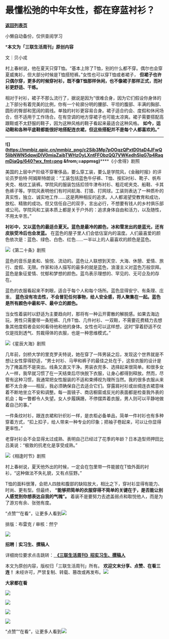 # 最懂松弛的中年女性，都在穿蓝衬衫？

[**返回列表页**](/gzh/三联生活周刊)

小懒自动备份，仅供查阅学习

  

***本文为「三联生活周刊」原创内容**

文｜贝小戎

村上春树说，他在夏天只穿T恤。“基本上除了T恤，别的什么都不穿。偶尔也会穿夏威夷衫，但大部分时候是T恤搭短裤。”女性也可以穿T恤或者裙子，
**但裙子也许只偶尔穿，更多的时候穿衬衫，既不像T恤那样休闲，也不像裙子那样正式，而衬衫更舒适、干练。**

相对于衬衫，裙子不那么流行了，据说是因为“很难合身，因为它们假设你身体的上下部分有着完美的比例，你有一个轮廓分明的腰部、平坦的腹部、丰满的胸部、圆形的臀部和宽阔的肩线。单独的衬衫更容易合身。裙子适合约会、度假和休闲场合，但不适用于工作场合。在有空调的地方穿裙子也可能太凉爽。裙子需要搭配高跟鞋或不太舒服的鞋子，因为这种风格的鞋子看起来最适合这种风格。
**如今，运动鞋和各种平底鞋都能很好地搭配连衣裙，但这些搭配并不是每个人都喜欢的。”**

 ** **
**![](https://mmbiz.qpic.cn/mmbiz_png/c2Sib3Mp7pOOqzQPxtD0taD4JFwQ5libNWN5dqwjDlV0miaZaibTWHzOyLXntFFObzQQ7VWKedhSlqG7p4RaqmDiaQg/640?wx_fmt=png
&from;=appmsg)******《小舍得》剧照

美国的上层中产阶级不穿奢侈品，要么穿工装，要么是学院风，《金融时报》的评论员罗伯特·阿姆斯特朗说：“工装包括蓝色牛仔裤、T恤、按扣衬衫、靴子、帆布夹克、格纹工装裤。学院风的服装包括扣领牛津布衬衫、粗花呢夹克、船鞋、卡其色裤子等。学院风表明他们有时间航海、打猎、打网球。工装则表达了一种质朴的真实性，独立、诚实地工作……这是两种相反的追求。人人都渴望受教育和成功，放松、精致的成功。但又信任自己的双手，言出必行，不想要有钱人的乡村俱乐部或公司。学院风和工装本质上都是关于户外的：追求身体自由和活力，以及随性，不用太辛苦。”

**衬衫中，又以蓝色的最适合夏天。蓝色是最冷的颜色，冰和雪发出的是蓝光，还有皮肤受冷后也会发蓝。**
在蓝色的屋子里人们会低估室内的温度。人们最喜爱的颜色依次是：蓝色、绿色、白色、红色……一半以上的人最喜欢的颜色是蓝色。

![](https://mmbiz.qpic.cn/mmbiz_png/c2Sib3Mp7pOOqzQPxtD0taD4JFwQ5libNWU6GspZ1KE6DrmhNDiaXe69I4eRUnlsk2f9VltlTgvTiaCAPQR92IL8JQ/640?wx_fmt=png&from;=appmsg)《第二十条》剧照

蓝色的音乐是柔和、愉悦、流动的。蓝色让人联想到天空、大海、休憩、爱情、旅行、度假、无限。作家和诗人描写的最多的就是蓝色，浪漫主义对蓝色万般崇拜。蓝色是象征爱情、忧郁和梦想的颜色。蓝鸟表示理想的、罕见的、无可企及的存在。

蓝色的衣服看起来不刺眼，适合于每个人和每个场所。蓝色显得安宁、有条理、庄重。
**蓝色没有攻击性，不会冒犯任何事物，给人安全感，将人聚集在一起。蓝色是所有颜色中最和平、最中立的颜色。**

当女性着装时以舒适为主要趋向时，那将有一种云开雾散的解脱感。如果去海边玩，男性只需要带一条短裤、几件T恤、几件衬衫、一双鞋，不需要花费精力去想象其他度假者会如何看待他和他的身体。女性也可以这样想，这时“穿着舒适不仅仅是找到透气、剪裁得体的衣服，也是一种思维模式。”

![](https://mmbiz.qpic.cn/mmbiz_png/c2Sib3Mp7pOOqzQPxtD0taD4JFwQ5libNWJzsroibpiccGmGPKpztuRop5vK8yTP7OpMEqJz17DbJcKbtBDoEAXXVw/640?wx_fmt=png&from;=appmsg)《星辰大海》剧照

几年前，剑桥大学的里克罗夫特说，她在穿了一阵男装之后，发现这个世界就是不想让女性穿得舒适，“男士衬衫、马甲和裤子的最佳之处在于，这些衣服的设计是为了掩盖而不是突出。线条又直又干净。男装衣兜多、选择起来很简单。和很多女人一样，我早就习惯了在一天结束后尽快脱下衣服，让身心都得到释放。然而，尽管有这种习惯，我通常把女性服装的不适和束缚视为理所当然。我的很多衣服从来都不太合身——相反，我必须确保自己去适合它们。穿露肩衬衫或丝绸连衣裙意味着不断地坐立不安和调整。每一面镜子、商店橱窗或反光的表面都是检查我外表的机会；每一瞥都令人失望。女人步履蹒跚，不停摆弄着衣服，男人则可以平静地做着自己的事。”

一件条纹衬衫，跟连衣裙和针织衫一样，是衣柜必备单品，简单一件衬衫也有多种穿着方式，“扣上扣子，给人带来一种专业的印象；把袖子卷起来，可以让你显得更率性。”

老穿衬衫会不会显得太过成熟、表明自己已经过了花季的年龄？日本造型师押田比吕美说：“极致的抗老化是享受成熟。”

![](https://mmbiz.qpic.cn/mmbiz_jpg/c2Sib3Mp7pOOqzQPxtD0taD4JFwQ5libNWXFa8kfIS0icG4y7h3RibDpKkYcv5hKka5MPAjdcpahCTdlGqSRjO5ayg/640?wx_fmt=jpeg&from;=appmsg)《相逢时节》剧照

村上春树说，夏天他外出的时候，一定会在包里带一件能披在T恤外面的衬衫，“这种做法不失礼貌，又有点狂野。”

T恤的面料很薄，会把人四肢和腹部的缺陷放大，相比之下，穿衬衫显得有能力、时尚、更有型。但最终，
**“能够把简单的衣服穿得不简单的关键在于，是否能让别人感觉到你想表达自我的气魄”。** 着装不是要努力去遮盖弱点和取悦他人，而是为了游刃有余、张弛有度。

“点赞”“在看”，让更多人看到![](https://mmbiz.qpic.cn/mmbiz_gif/c2Sib3Mp7pON9hkSZwdTibRHNZSMPyiapUCHJwlyoZVBC3SfmPmF0VKjkm3NiaToQloHFJ6icyicqZnqgXp6pSQJt5gg/640?wx_fmt=gif&from;=appmsg&wxfrom;=5&wx;_lazy=1&tp;=wxpic)  
  
  
  
  
  

排版：布雷克 / 审核：然宁

![](https://mmbiz.qpic.cn/mmbiz_jpg/c2Sib3Mp7pOMXeGGKIf4q09ia7g76bqflrsgfnnTeaJgdZGfX5QjiaNJphTYSbQgicjsOz0gPwEfNCTR3Myicd7QJmw/640?wx_fmt=jpeg&from;=appmsg&wxfrom;=5&wx;_lazy=1&wx;_co=1&tp;=wxpic)

 **招聘｜实习生、撰稿人**  

详细岗位要求点击跳转：[
**《三联生活周刊》招实习生、撰稿人**](http://mp.weixin.qq.com/s?__biz=MTc5MTU3NTYyMQ==&mid=2651136871&idx=3&sn=f1c0777fe9d31881e5dfca68ebc2937f&chksm=5907324d6e70bb5b3546dfe1c7b31b5fe05664bebbf36356ba9a1a352e0678444cad62875ad4&scene=21#wechat_redirect)

本文为原创内容，版权归「三联生活周刊」所有。 **欢迎文末分享、点赞、在看三连！**
未经许可，严禁复制、转载、篡改或再发布。![](https://mmbiz.qpic.cn/sz_mmbiz_png/Gg7Qtoh7Aic9ZTmAdCc80b4nD7xicgPt863QWU7oNswDx19XrjfTtSl8QwatY2EEZGuNd1WRRiapDZjcDhTnNYmBg/640?wx_fmt=other&wxfrom;=5&wx;_lazy=1&wx;_co=1&retryload;=1&tp;=webp)

 **大家都在看**

[![](https://mmbiz.qpic.cn/mmbiz_jpg/c2Sib3Mp7pOM8f0HMbaYMKqKz5yVBUeosHftiaVn6RSDCYevv5WpZ3icfnQkf8tO8G48zkJf665Qq4ZeeeMhuuQpQ/640?wx_fmt=other&from;=appmsg&wxfrom;=5&wx;_lazy=1&wx;_co=1&tp;=webp)](http://mp.weixin.qq.com/s?__biz=MTc5MTU3NTYyMQ==&mid=2651385975&idx=1&sn=f0495788c0d3e1fdf718b2b915d621bc&chksm=590ae15d6e7d684baf5ed86983ba4557adcbf384957f7d6452242bae34b60ab229e06ba81446&scene=21#wechat_redirect)

[![](https://mmbiz.qpic.cn/mmbiz_png/c2Sib3Mp7pOPR9uNqh1SCYYqvLRkwT5zhBqYbkTep0u8QRia8BCr818diaUbdTykcAn8NMJplv1knpicKEkNJZDy6A/640?wx_fmt=other&from;=appmsg&wxfrom;=5&wx;_lazy=1&wx;_co=1&tp;=webp)](http://mp.weixin.qq.com/s?__biz=MTc5MTU3NTYyMQ==&mid=2651384227&idx=1&sn=560fe58f2f6d1f5061e1535f69f1b341&chksm=590af8896e7d719f10e6e11b220414573ddb48d1fcff390e59d298c628d7635821e8e476e4a0&scene=21#wechat_redirect)

  
![](https://mmbiz.qpic.cn/sz_mmbiz_png/Gg7Qtoh7Aic9ZTmAdCc80b4nD7xicgPt86k1kgpU51hWCHjV92ryhVW35PLCvLhxLw9XDhXjgeDyZhHSx5EbRcfg/640?wx_fmt=other&wxfrom;=5&wx;_lazy=1&wx;_co=1&retryload;=1&tp;=webp)  

[![](https://mmbiz.qpic.cn/mmbiz_jpg/c2Sib3Mp7pOOqzQPxtD0taD4JFwQ5libNWr4eNDpibV0iayTOoicgdFSruJib9ZN8GA10r5mqzbyCH4UxbLIUmbgicZrQ/640?wx_fmt=jpeg&from;=appmsg)]()

  
  
“点赞”“在看”，让更多人看到![](https://mmbiz.qpic.cn/mmbiz_gif/c2Sib3Mp7pON9hkSZwdTibRHNZSMPyiapUCHJwlyoZVBC3SfmPmF0VKjkm3NiaToQloHFJ6icyicqZnqgXp6pSQJt5gg/640?wx_fmt=gif&from;=appmsg&wxfrom;=5&wx;_lazy=1&tp;=webp)


